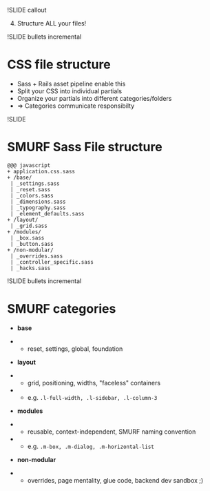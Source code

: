 !SLIDE callout

4) Structure ALL your files!


!SLIDE bullets incremental

# CSS file structure #

* Sass + Rails asset pipeline enable this
* Split your CSS into individual partials
* Organize your partials into different categories/folders
* => Categories communicate responsibilty


!SLIDE

# SMURF Sass File structure #

    @@@ javascript
    + application.css.sass
    + /base/
     | _settings.sass
     | _reset.sass
     | _colors.sass
     | _dimensions.sass
     | _typography.sass
     | _element_defaults.sass
    + /layout/
     | _grid.sass
    + /modules/
     | _box.sass
     | _button.sass
    + /non-modular/
     | _overrides.sass
     | _controller_specific.sass
     | _hacks.sass


!SLIDE bullets incremental

# SMURF categories #

* **base**
* - reset, settings, global, foundation

* **layout**
* - grid, positioning, widths, "faceless" containers
* - e.g. <code>.l-full-width, .l-sidebar, .l-column-3</code>

* **modules**
* - reusable, context-independent, SMURF naming convention
* - e.g. <code>.m-box, .m-dialog, .m-horizontal-list</code>

* **non-modular**
* - overrides, page mentality, glue code, backend dev sandbox ;)
